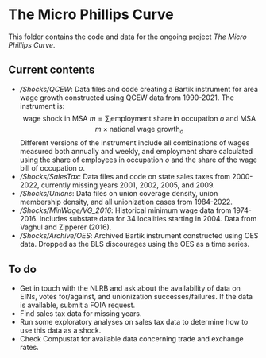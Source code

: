 # The Micro Phillips Curve

This folder contains the code and data for the ongoing project _The Micro Phillips Curve_.

## Current contents
* _/Shocks/QCEW_: Data files and code creating a Bartik instrument for area wage growth constructed using QCEW data from 1990-2021. The instrument is:
$$\text{wage shock in MSA } m = \sum_i \text{employment  share in occupation } o \text{ and MSA } m \times \text{national wage growth}_o$$
Different versions of the instrument include all combinations of wages measured both annually and weekly, and employment share calculated using the share of employees in occupation $o$ and the share of the wage bill of occupation $o$.
* _/Shocks/SalesTax_: Data files and code on state sales taxes from 2000-2022, currently missing years 2001, 2002, 2005, and 2009.
* _/Shocks/Unions_: Data files on union coverage density, union membership density, and all unionization cases from 1984-2022.
* _/Shocks/MinWage/VG_2016_: Historical minimum wage data from 1974-2016. Includes substate data for 34 localities starting in 2004. Data from Vaghul and Zipperer (2016).
* _/Shocks/Archive/OES_: Archived Bartik instrument constructed using OES data. Dropped as the BLS discourages using the OES as a time series.

## To do
* Get in touch with the NLRB and ask about the availability of data on EINs, votes for/against, and unionization successes/failures. If the data is available, submit a FOIA request.
* Find sales tax data for missing years.
* Run some exploratory analyses on sales tax data to determine how to use this data as a shock.
* Check Compustat for available data concerning trade and exchange rates.
